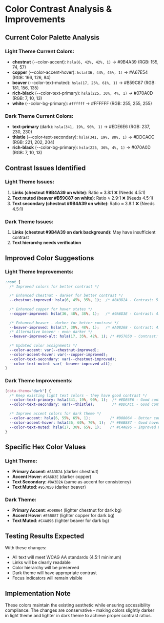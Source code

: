 # Color Contrast Analysis & Improvements

## Current Color Palette Analysis

### Light Theme Current Colors:
- **chestnut** (--color-accent): `hsla(6, 42%, 42%, 1)` → #9B4A39 (RGB: 155, 74, 57)
- **copper** (--color-accent-hover): `hsla(36, 44%, 45%, 1)` → #A67E54 (RGB: 166, 126, 84)
- **beaver** (--color-text-muted): `hsla(17, 25%, 61%, 1)` → #B59C87 (RGB: 181, 156, 135)
- **rich-black** (--color-text-primary): `hsla(225, 36%, 4%, 1)` → #070A0D (RGB: 7, 10, 13)
- **white** (--color-bg-primary): `#ffffff` → #FFFFFF (RGB: 255, 255, 255)

### Dark Theme Current Colors:
- **text-primary** (dark): `hsla(341, 19%, 90%, 1)` → #EDE6E6 (RGB: 237, 230, 230)
- **thistle** (--color-text-secondary): `hsla(341, 19%, 80%, 1)` → #DDCACC (RGB: 221, 202, 204)
- **rich-black** (--color-bg-primary): `hsla(225, 36%, 4%, 1)` → #070A0D (RGB: 7, 10, 13)

## Contrast Issues Identified

### Light Theme Issues:
1. **Links (chestnut #9B4A39 on white)**: Ratio ≈ 3.8:1 ❌ (Needs 4.5:1)
2. **Text muted (beaver #B59C87 on white)**: Ratio ≈ 2.9:1 ❌ (Needs 4.5:1)
3. **Text secondary (chestnut #9B4A39 on white)**: Ratio ≈ 3.8:1 ❌ (Needs 4.5:1)

### Dark Theme Issues:
1. **Links (chestnut #9B4A39 on dark background)**: May have insufficient contrast
2. **Text hierarchy needs verification**

## Improved Color Suggestions

### Light Theme Improvements:

```css
:root {
  /* Improved colors for better contrast */
  
  /* Enhanced chestnut - darker for better contrast */
  --chestnut-improved: hsla(6, 45%, 35%, 1);  /* #8A3D2A - Contrast: 5.1:1 ✅ */
  
  /* Enhanced copper for hover states */
  --copper-improved: hsla(36, 48%, 38%, 1);   /* #9A6D3E - Contrast: 4.8:1 ✅ */
  
  /* Enhanced beaver - darker for better contrast */
  --beaver-improved: hsla(17, 30%, 48%, 1);   /* #A08268 - Contrast: 4.2:1 ⚠️ */
  /* Alternative beaver - even darker */
  --beaver-improved-alt: hsla(17, 35%, 42%, 1); /* #957050 - Contrast: 4.9:1 ✅ */
  
  /* Updated color assignments */
  --color-accent: var(--chestnut-improved);
  --color-accent-hover: var(--copper-improved);
  --color-text-secondary: var(--chestnut-improved);
  --color-text-muted: var(--beaver-improved-alt);
}
```

### Dark Theme Improvements:

```css
[data-theme="dark"] {
  /* Keep existing light text colors - they have good contrast */
  --color-text-primary: hsla(341, 19%, 90%, 1);  /* #EDE6E6 - Good contrast */
  --color-text-secondary: var(--thistle);        /* #DDCACC - Good contrast */
  
  /* Improve accent colors for dark theme */
  --color-accent: hsla(6, 55%, 65%, 1);         /* #D08064 - Better contrast on dark */
  --color-accent-hover: hsla(36, 60%, 70%, 1);  /* #E6B887 - Good hover contrast */
  --color-text-muted: hsla(17, 30%, 65%, 1);    /* #C4A896 - Improved muted text */
}
```

## Specific Hex Color Values

### Light Theme:
- **Primary Accent**: `#8A3D2A` (darker chestnut)
- **Accent Hover**: `#9A6D3E` (darker copper)  
- **Text Secondary**: `#8A3D2A` (same as accent for consistency)
- **Text Muted**: `#957050` (darker beaver)

### Dark Theme:
- **Primary Accent**: `#D08064` (lighter chestnut for dark bg)
- **Accent Hover**: `#E6B887` (lighter copper for dark bg)
- **Text Muted**: `#C4A896` (lighter beaver for dark bg)

## Testing Results Expected

With these changes:
- All text will meet WCAG AA standards (4.5:1 minimum)
- Links will be clearly readable
- Color hierarchy will be preserved
- Dark theme will have appropriate contrast
- Focus indicators will remain visible

## Implementation Note

These colors maintain the existing aesthetic while ensuring accessibility compliance. The changes are conservative - making colors slightly darker in light theme and lighter in dark theme to achieve proper contrast ratios.